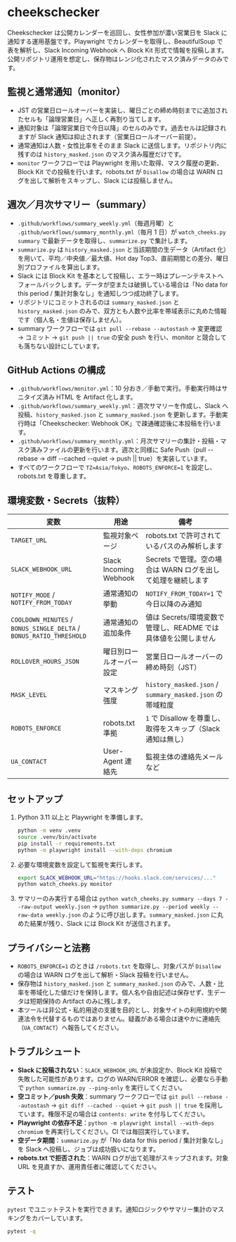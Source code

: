 # cheekschecker

Cheekschecker は公開カレンダーを巡回し、女性参加が濃い営業日を Slack に通知する運用基盤です。Playwright でカレンダーを取得し、BeautifulSoup で表を解析し、Slack Incoming Webhook へ Block Kit 形式で情報を投稿します。公開リポジトリ運用を想定し、保存物はレンジ化されたマスク済みデータのみです。

## 監視と通常通知（monitor）
- JST の営業日ロールオーバーを実装し、曜日ごとの締め時刻までに追加されたセルも「論理営業日」へ正しく再割り当てします。
- 通知対象は「論理営業日で今日以降」のセルのみです。過去セルは記録されますが Slack 通知は抑止されます（営業日ロールオーバー前提）。
- 通常通知は人数・女性比率をそのまま Slack に送信します。リポジトリ内に残すのは `history_masked.json` のマスク済み履歴だけです。
- `monitor` ワークフローでは Playwright を用いた取得、マスク履歴の更新、Block Kit での投稿を行います。robots.txt が `Disallow` の場合は WARN ログを出して解析をスキップし、Slack には投稿しません。

## 週次／月次サマリー（summary）
- `.github/workflows/summary_weekly.yml`（毎週月曜）と `.github/workflows/summary_monthly.yml`（毎月 1 日）が `watch_cheeks.py summary` で最新データを取得し、`summarize.py` で集計します。
- `summarize.py` は `history_masked.json` と当該期間の生データ（Artifact 化）を用いて、平均／中央値／最大値、Hot day Top3、直前期間との差分、曜日別プロファイルを算出します。
- Slack には Block Kit を基本として投稿し、エラー時はプレーンテキストへフォールバックします。データが空または破損している場合は「No data for this period / 集計対象なし」を通知しつつ成功終了します。
- リポジトリにコミットされるのは `summary_masked.json` と `history_masked.json` のみで、双方とも人数や比率を帯域表示に丸めた情報です（個人名・生値は保存しません）。
- summary ワークフローでは `git pull --rebase --autostash` → 変更確認 → コミット → `git push || true` の安全 push を行い、monitor と競合しても落ちない設計にしています。

## GitHub Actions の構成
- `.github/workflows/monitor.yml`：10 分おき／手動で実行。手動実行時はサニタイズ済み HTML を Artifact 化します。
- `.github/workflows/summary_weekly.yml`：週次サマリーを作成し、Slack へ投稿、`history_masked.json` と `summary_masked.json` を更新します。手動実行時は「Cheekschecker: Webhook OK」で疎通確認後に本投稿を行います。
- `.github/workflows/summary_monthly.yml`：月次サマリーの集計・投稿・マスク済みファイルの更新を行います。週次と同様に Safe Push（pull --rebase → diff --cached --quiet → push || true）を実装しています。
- すべてのワークフローで `TZ=Asia/Tokyo`、`ROBOTS_ENFORCE=1` を設定し、robots.txt を尊重します。

## 環境変数・Secrets（抜粋）
| 変数 | 用途 | 備考 |
| --- | --- | --- |
| `TARGET_URL` | 監視対象ページ | robots.txt で許可されているパスのみ解析します |
| `SLACK_WEBHOOK_URL` | Slack Incoming Webhook | Secrets で管理。空の場合は WARN ログを出して処理を継続します |
| `NOTIFY_MODE` / `NOTIFY_FROM_TODAY` | 通常通知の挙動 | `NOTIFY_FROM_TODAY=1` で今日以降のみ通知 |
| `COOLDOWN_MINUTES` / `BONUS_SINGLE_DELTA` / `BONUS_RATIO_THRESHOLD` | 通常通知の追加条件 | 値は Secrets/環境変数で管理し、README では具体値を公開しません |
| `ROLLOVER_HOURS_JSON` | 曜日別ロールオーバー設定 | 営業日ロールオーバーの締め時刻（JST） |
| `MASK_LEVEL` | マスキング強度 | `history_masked.json` / `summary_masked.json` の帯域粒度 |
| `ROBOTS_ENFORCE` | robots.txt 準拠 | `1` で Disallow を尊重し、取得をスキップ（Slack 通知は無し） |
| `UA_CONTACT` | User-Agent 連絡先 | 監視主体の連絡先メールなど |

## セットアップ
1. Python 3.11 以上と Playwright を準備します。
   ```bash
   python -m venv .venv
   source .venv/bin/activate
   pip install -r requirements.txt
   python -m playwright install --with-deps chromium
   ```
2. 必要な環境変数を設定して監視を実行します。
   ```bash
   export SLACK_WEBHOOK_URL="https://hooks.slack.com/services/..."
   python watch_cheeks.py monitor
   ```
3. サマリーのみ実行する場合は `python watch_cheeks.py summary --days 7 --raw-output weekly.json` → `python summarize.py --period weekly --raw-data weekly.json` のように呼び出します。`summary_masked.json` に丸めた結果が残り、Slack には Block Kit が送信されます。

## プライバシーと法務
- `ROBOTS_ENFORCE=1` のときは `/robots.txt` を取得し、対象パスが `Disallow` の場合は WARN ログを出して解析・Slack 投稿を行いません。
- 保存物は `history_masked.json` と `summary_masked.json` のみで、人数・比率を帯域化した値だけを保持します。個人名や自由記述は保存せず、生データは短期保持の Artifact のみに残します。
- 本ツールは非公式・私的用途の支援を目的とし、対象サイトの利用規約や関連法令を代替するものではありません。疑義がある場合は速やかに連絡先（`UA_CONTACT`）へ報告してください。

## トラブルシュート
- **Slack に投稿されない**：`SLACK_WEBHOOK_URL` が未設定か、Block Kit 投稿で失敗した可能性があります。ログの WARN/ERROR を確認し、必要なら手動で `python summarize.py --ping-only` を実行してください。
- **空コミット／push 失敗**：summary ワークフローでは `git pull --rebase --autostash` → `git diff --cached --quiet` → `git push || true` を採用しています。権限不足の場合は `contents: write` を付与してください。
- **Playwright の依存不足**：`python -m playwright install --with-deps chromium` を再実行してください。CI では毎回実行しています。
- **空データ期間**：`summarize.py` が「No data for this period / 集計対象なし」を Slack へ投稿し、ジョブは成功扱いになります。
- **robots.txt で拒否された**：WARN ログが出て処理がスキップされます。対象 URL を見直すか、運用責任者に確認してください。

## テスト
`pytest` でユニットテストを実行できます。通知ロジックやサマリー集計のマスキングをカバーしています。

```bash
pytest -q
```
